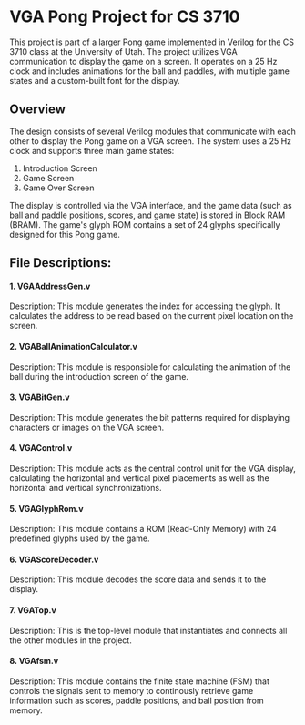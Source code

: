 # VGA Pong Project for CS 3710
This project is part of a larger Pong game implemented in Verilog for the CS 3710 class at the University of Utah. The project utilizes VGA communication to display the game on a screen. It operates on a 25 Hz clock and includes animations for the ball and paddles, with multiple game states and a custom-built font for the display.

## Overview
The design consists of several Verilog modules that communicate with each other to display the Pong game on a VGA screen. The system uses a 25 Hz clock and supports three main game states:

1. Introduction Screen
2. Game Screen
3. Game Over Screen
   
The display is controlled via the VGA interface, and the game data (such as ball and paddle positions, scores, and game state) is stored in Block RAM (BRAM). The game's glyph ROM contains a set of 24 glyphs specifically designed for this Pong game.

## File Descriptions:
#### 1. VGAAddressGen.v
Description: This module generates the index for accessing the glyph. It calculates the address to be read based on the current pixel location on the screen.
#### 2. VGABallAnimationCalculator.v
Description: This module is responsible for calculating the animation of the ball during the introduction screen of the game.
#### 3. VGABitGen.v
Description: This module generates the bit patterns required for displaying characters or images on the VGA screen.
#### 4. VGAControl.v
Description: This module acts as the central control unit for the VGA display, calculating the horizontal and vertical pixel placements as well as the horizontal and vertical synchronizations.
#### 5. VGAGlyphRom.v
Description: This module contains a ROM (Read-Only Memory) with 24 predefined glyphs used by the game.
#### 6. VGAScoreDecoder.v
Description: This module decodes the score data and sends it to the display.
#### 7. VGATop.v
Description: This is the top-level module that instantiates and connects all the other modules in the project.
#### 8. VGAfsm.v
Description: This module contains the finite state machine (FSM) that controls the signals sent to memory to continously retrieve game information such as scores, paddle positions, and ball position from memory. 
